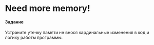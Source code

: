 # Need more memory!

#### Задание

Устраните утечку памяти не внося кардинальные изменения в код и логику работы программы.




